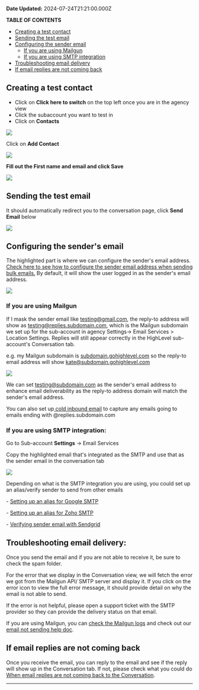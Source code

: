 **Date Updated:** 2024-07-24T21:21:00.000Z

**TABLE OF CONTENTS**

* [Creating a test contact](#Creating-a-test-contact)
* [Sending the test email](#Sending-the-test-email)
* [Configuring the sender email](#Configuring-the-sender-email)  
   * [If you are using Mailgun](#If-you-are-using-Mailgun)  
   * [If you are using SMTP integration](#If-you-are-using-SMTP-integration)
* [Troubleshooting email delivery](#Troubleshooting-email-delivery)
* [If email replies are not coming back](#If-email-replies-are-not-coming-back)
  
  
## **Creating a test contact**

  
* Click on **Click here to switch** on the top left once you are in the agency view
* Click the subaccount you want to test in
* Click on **Contacts**

  
![](https://i.ibb.co/zNV0S4V/2023-1-24-11-50-37.gif)
  
  
Click on **Add Contact**

![](https://s3.amazonaws.com/cdn.freshdesk.com/data/helpdesk/attachments/production/155029821714/original/3CoAFhjjyHDlYZmB19SN0T_TqAK1e37VWA.jpg?1721834838)
  
  
**Fill out the First name and email and click Save**

![](https://s3.amazonaws.com/cdn.freshdesk.com/data/helpdesk/attachments/production/155029821818/original/I96Iz9MiMb85t_HZYfAbvYtTFXY5aptZcw.jpg?1721834890)

  
## **Sending the test email**
  
  
It should automatically redirect you to the conversation page, click **Send Email** below

![](https://s3.amazonaws.com/cdn.freshdesk.com/data/helpdesk/attachments/production/155029821920/original/mO1ZsfTekzCkLub_fVoTZq3HSilwgaU1Rg.jpg?1721834939)

  
## **Configuring the sender's email**
  
  
The highlighted part is where we can configure the sender's email address. [Check here to see how to configure the sender email address when sending bulk emails.](https://gohighlevelassist.freshdesk.com/support/solutions/articles/48000979925-masking-campaign-emails-from-name-address) By default, it will show the user logged in as the sender's email address.

![](https://s3.amazonaws.com/cdn.freshdesk.com/data/helpdesk/attachments/production/155029822266/original/ooUl9-PlqUjmPxfLAtVJujfPR5tACZMRDg.jpg?1721835184)

  
### **If you are using Mailgun**
  
  
If I mask the sender email like testing@gmail.com, the reply-to address will show as testing@replies.subdomain.com, which is the Mailgun subdomain we set up for the sub-account in agency Settings-> Email Services > Location Settings. Replies will still appear correctly in the HighLevel sub-account's Conversation tab. 

  
e.g. my Mailgun subdomain is [subdomain.gohighlevel.com](//subdomain.gohighlevel.com) so the reply-to email address will show kate@subdomain.gohighlevel.com

![](https://s3.amazonaws.com/cdn.freshdesk.com/data/helpdesk/attachments/production/155029822829/original/sIHHts5GEbn1g0b-ruhREN619Is0x-QMkA.jpg?1721835508)  
  
  
We can set [testing@subdomain.com](mailto:testing@subdomain.com) as the sender's email address to enhance email deliverability as the reply-to address domain will match the sender's email address.

  
You can also set up[ cold inbound email](https://help.gohighlevel.com/support/solutions/articles/48001185801-cold-email-inbound-setup) to capture any emails going to emails ending with @replies.subdomain.com
  
  
### [](https://app.gohighlevel.com/v2/location/RNTEDRA9ap9xSh2MyTYS/settings/smtp%5Fservice)**If you are using SMTP integration:**

  
Go to Sub-account **Settings** \-> Email Services

  
Copy the highlighted email that's integrated as the SMTP and use that as the sender email in the conversation tab
  
  
![](https://s3.amazonaws.com/cdn.freshdesk.com/data/helpdesk/attachments/production/155029823782/original/2kuSUuG1Pr11ztYDcKVm960c_D1TdBV7PQ.jpg?1721836209)
  
  
Depending on what is the SMTP integration you are using, you could set up an alias/verify sender to send from other emails 

\- [Setting up an alias for Google SMTP](https://help.gohighlevel.com/support/solutions/articles/48001184605-setting-alias-for-google-smtp)

\- [Setting up an alias for Zoho SMTP](https://help.gohighlevel.com/support/solutions/articles/48001173743-using-zoho-as-your-smtp-provider)

\- [Verifying sender email with Sendgrid](https://docs.sendgrid.com/ui/sending-email/senders)
  
  
## **Troubleshooting email delivery:**

  
Once you send the email and if you are not able to receive it, be sure to check the spam folder.

  
For the error that we display in the Conversation view, we will fetch the error we got from the Mailgun API/ SMTP server and display it. If you click on the error icon to view the full error message, it should provide detail on why the email is not able to send.

  
If the error is not helpful, please open a support ticket with the SMTP provider so they can provide the delivery status on that email.

  
If you are using Mailgun, you can [check the Mailgun logs](https://help.gohighlevel.com/support/solutions/articles/48001188059-how-to-check-logs-for-a-specific-email-in-mailgun) and check out our [email not sending help doc](https://gohighlevelassist.freshdesk.com/support/solutions/articles/48000981687-emails-not-sending).
  
  
## **If email replies are not coming back**

  
Once you receive the email, you can reply to the email and see if the reply will show up in the Conversation tab. If not, please check what you could do [When email replies are not coming back to the Conversation](https://help.gohighlevel.com/support/solutions/articles/48001185819-when-email-replies-are-not-coming-back-to-the-conversation).

  
---
  
  